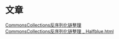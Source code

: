 # 文章
[CommonsCollections反序列化链整理](https://halfblue.github.io/2021/08/23/CommonsCollections%E5%8F%8D%E5%BA%8F%E5%88%97%E5%8C%96%E9%93%BE%E6%95%B4%E7%90%86/)<br />[CommonsCollections反序列化链整理 _ Halfblue.html](https://www.yuque.com/attachments/yuque/0/2023/html/25358086/1693494218675-79875468-67f5-4507-978f-828d011c93ed.html)
